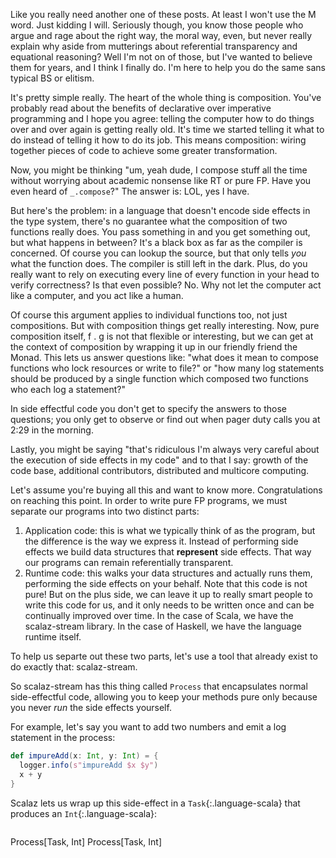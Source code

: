 
Like you really need another one of these posts. At least I won't use the M
word. Just kidding I will. Seriously though, you know those people who argue and
rage about the right way, the moral way, even, but never really explain why
aside from mutterings about referential transparency and equational reasoning?
Well I'm not on of those, but I've wanted to believe them for years, and I think
I finally do. I'm here to help you do the same sans typical BS or elitism.

It's pretty simple really. The heart of the whole thing is composition. You've
probably read about the benefits of declarative over imperative programming and
I hope you agree: telling the computer how to do things over and over again is
getting really old.  It's time we started telling it what to do instead of
telling it how to do its job. This means composition: wiring together pieces of
code to achieve some greater transformation.

Now, you might be thinking "um, yeah dude, I compose stuff all the time without
worrying about academic nonsense like RT or pure FP. Have you even heard of
`_.compose`?" The answer is: LOL, yes I have.

But here's the problem: in a language that doesn't encode side effects in the
type system, there's no guarantee what the composition of two functions really
does. You pass something in and you get something out, but what happens in
between? It's a black box as far as the compiler is concerned. Of course you can
lookup the source, but that only tells *you* what the function does. The
compiler is still left in the dark. Plus, do you really want to rely on
executing every line of every function in your head to verify correctness? Is
that even possible? No. Why not let the computer act like a computer, and you
act like a human.

Of course this argument applies to individual functions too, not just
compositions. But with composition things get really interesting. Now, pure
composition itself, f . g is not that flexible or interesting, but we can get at
the context of composition by wrapping it up in our friendly friend the Monad.
This lets us answer questions like: "what does it mean to compose functions who
lock resources or write to file?" or "how many log statements should be produced
by a single function which composed two functions who each log a statement?"

In side effectful code you don't get to specify the answers to those questions;
you only get to observe or find out when pager duty calls you at 2:29 in the
morning.

Lastly, you might be saying "that's ridiculous I'm always very careful about the
execution of side effects in my code" and to that I say: growth of the code
base, additional contributors, distributed and multicore computing.

Let's assume you're buying all this and want to know more. Congratulations on
reaching this point. In order to write pure FP programs, we must separate our
programs into two distinct parts:

1. Application code: this is what we typically think of as the program, but the
   difference is the way we express it. Instead of performing side effects we
   build data structures that __represent__ side effects. That way our programs
   can remain referentially transparent.
2. Runtime code: this walks your data structures and actually runs them,
   performing the side effects on your behalf. Note that this code is not pure!
   But on the plus side, we can leave it up to really smart people to write this
   code for us, and it only needs to be written once and can be continually
   improved over time. In the case of Scala, we have the scalaz-stream library. In the
   case of Haskell, we have the language runtime itself.


To help us separte out these two parts, let's use a tool that already exist
to do exactly that: scalaz-stream.

So scalaz-stream has this thing called `Process` that encapsulates normal
side-effectful code, allowing you to keep your methods pure only because you
never *run* the side effects yourself.

For example, let's say you want to add two numbers and emit a log statement in
the process:

```scala
def impureAdd(x: Int, y: Int) = {
  logger.info(s"impureAdd $x $y")
  x + y
}
```

Scalaz lets us wrap up this side-effect in a `Task`{:.language-scala} that
produces an `Int`{:.language-scala}:

```scala

```

Process[Task, Int]
Process[Task, Int]

